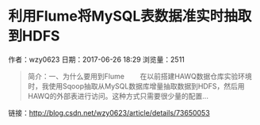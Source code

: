 # 利用Flume将MySQL表数据准实时抽取到HDFS
作者：wzy0623
日期：2017-06-26 18:29
浏览量：2511
> 简介：一、为什么要用到Flume        在以前搭建HAWQ数据仓库实验环境时，我使用Sqoop抽取从MySQL数据库增量抽取数据到HDFS，然后用HAWQ的外部表进行访问。这种方式只需要很少量的配置...

 链接：http://blog.csdn.net/wzy0623/article/details/73650053
